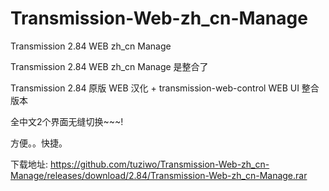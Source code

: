 # Transmission-Web-zh_cn-Manage

Transmission 2.84 WEB zh_cn Manage

Transmission 2.84 WEB zh_cn Manage 是整合了

Transmission 2.84 原版 WEB 汉化 + transmission-web-control WEB UI 整合版本

全中文2个界面无缝切换~~~!

方便。。快捷。

下载地址:
https://github.com/tuziwo/Transmission-Web-zh_cn-Manage/releases/download/2.84/Transmission-Web-zh_cn-Manage.rar
